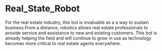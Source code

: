 # Real_State_Robot
For the real estate industry, this bot is invaluable as a  a way to sustain business.From a distance, robotics allows real estate professionals to  provide service and assistance to new and existing customers. This bot is already helping the field and will continue to grow in use as technology becomes more critical to real estate agents everywhere.
